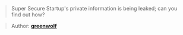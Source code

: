 > Super Secure Startup's private information is being leaked; can you find out how?

> Author: **[greenwolf][author-profile]**

[author-profile]: https://app.hackthebox.eu/users/110957
